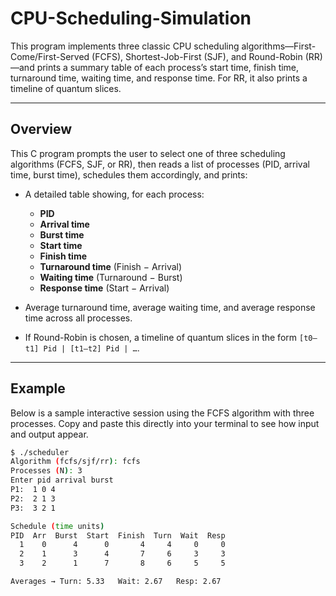# CPU-Scheduling-Simulation

This program implements three classic CPU scheduling algorithms—First-Come/First-Served (FCFS), Shortest-Job-First (SJF), and Round-Robin (RR)—and prints a summary table of each process’s start time, finish time, turnaround time, waiting time, and response time. For RR, it also prints a timeline of quantum slices.

---

## Overview

This C program prompts the user to select one of three scheduling algorithms (FCFS, SJF, or RR), then reads a list of processes (PID, arrival time, burst time), schedules them accordingly, and prints:

- A detailed table showing, for each process:
  - **PID**  
  - **Arrival time**  
  - **Burst time**  
  - **Start time**  
  - **Finish time**  
  - **Turnaround time** (Finish − Arrival)  
  - **Waiting time** (Turnaround − Burst)  
  - **Response time** (Start − Arrival)  

- Average turnaround time, average waiting time, and average response time across all processes.  
- If Round-Robin is chosen, a timeline of quantum slices in the form `[t0–t1] Pid | [t1–t2] Pid | …`.

---

## Example

Below is a sample interactive session using the FCFS algorithm with three processes. Copy and paste this directly into your terminal to see how input and output appear.

```bash
$ ./scheduler
Algorithm (fcfs/sjf/rr): fcfs
Processes (N): 3
Enter pid arrival burst
P1:  1 0 4
P2:  2 1 3
P3:  3 2 1

Schedule (time units)
PID  Arr  Burst  Start  Finish  Turn  Wait  Resp
  1    0      4      0       4     4     0     0
  2    1      3      4       7     6     3     3
  3    2      1      7       8     6     5     5

Averages → Turn: 5.33   Wait: 2.67   Resp: 2.67
